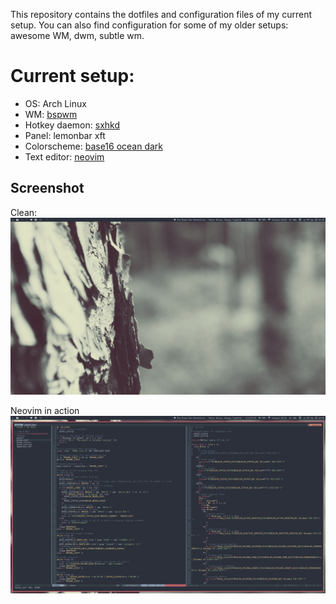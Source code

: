 This repository contains the dotfiles and configuration files of my current setup. You can also find configuration for some of my older setups: awesome WM, dwm, subtle wm.

# Current setup:

* OS: Arch Linux
* WM: [bspwm](https://github.com/baskerville/bspwm)
* Hotkey daemon: [sxhkd](https://github.com/baskerville/sxhkd)
* Panel: lemonbar xft
* Colorscheme: [base16 ocean dark](https://github.com/chriskempson/base16)
* Text editor: [neovim](https://github.com/neovim/neovim)

## Screenshot

Clean:
![clean screenshot](clean.png)

Neovim in action
![neovim](vim.png)
